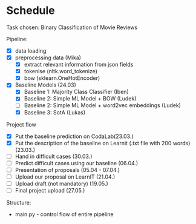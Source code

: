 # Schedule

Task chosen: Binary Classification of Movie Reviews

Pipeline:
- [x] data loading 
- [x] preprocessing data (Mika)
  - [x] extract relevant information from json fields
  - [x] tokenise (nltk.word_tokenize)
  - [x] bow (sklearn.OneHotEncoder)

- [x] Baseline Models (24.03)
  - [x] Baseline 1: Majority Class Classifier (Iben)
  - [x] Baseline 2: Simple ML Model + BOW (Ludek)
  - [ ] Baseline 2: Simple ML Model + word2vec embeddings 
        (Ludek)
  - [x] Baseline 3: SotA (Lukas)

Project flow
- [x] Put the baseline prediction on CodaLab(23.03.)
- [x] Put the description of the baseline on Learnit (.txt file with 200 words) (23.03.)
- [ ] Hand in difficult cases (30.03.)
- [ ] Predict difficult cases using our baseline (06.04.)
- [ ] Presentation of proposals (05.04 - 07.04.)
- [ ] Upload our proposal on LearnIT (21.04.)
- [ ] Upload draft (not mandatory) (19.05.)
- [ ] Final project upload (27.05.)

Structure:
- main.py - control flow of entire pipeline
